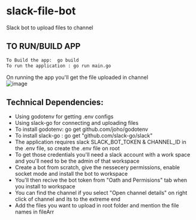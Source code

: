 # slack-file-bot

Slack bot to upload files to channel

## TO RUN/BUILD APP

 ```sh
 To Build the app:  go build
 To run the application : go run main.go
 ```
 On running the app you'll get the file uploaded in channel<br/>
![image](https://user-images.githubusercontent.com/19289251/160979221-d6c7ef2e-699b-4b01-918c-5026689f8c87.png)

 ## Technical Dependencies:

* Using godotenv for getting .env configs<br/>
* Using slack-go for connecting and uploading files <br/>
* To install godotenv:  go get github.com/joho/godotenv<br/>
* To install slack-go : go get "github.com/slack-go/slack"<br/>
* The application requires slack SLACK_BOT_TOKEN & CHANNEL_ID in the .env file, so create the .env file on root
* To get those credentials you'll need a slack account with a work space and you'll need to be the admin of that workspace
* Create a bot from scratch, give the nessecery permissions, enable socket mode and install the bot to workspace
* You'll then recive the bot token from "Oath and Permisions" tab when you install to workspace
* You can find the channel if you select "Open channel details" on right click of channel and its to the extreme end
* Add the files you want to upload in root folder and mention the file names in fileArr
